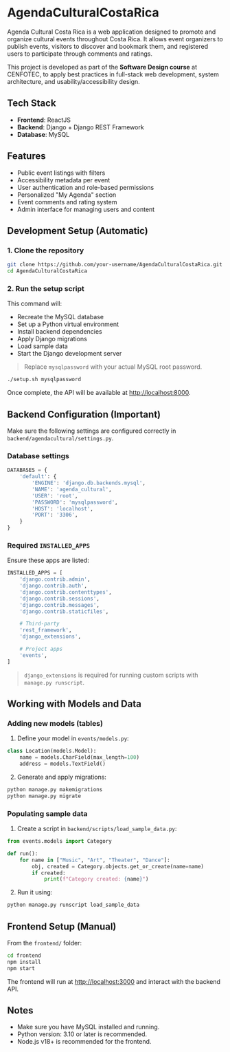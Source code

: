 # AgendaCulturalCostaRica

Agenda Cultural Costa Rica is a web application designed to promote and organize cultural events throughout Costa Rica. It allows event organizers to publish events, visitors to discover and bookmark them, and registered users to participate through comments and ratings.

This project is developed as part of the **Software Design course** at CENFOTEC, to apply best practices in full-stack web development, system architecture, and usability/accessibility design.

## Tech Stack
- **Frontend**: ReactJS
- **Backend**: Django + Django REST Framework
- **Database**: MySQL

## Features
- Public event listings with filters
- Accessibility metadata per event
- User authentication and role-based permissions
- Personalized "My Agenda" section
- Event comments and rating system
- Admin interface for managing users and content

## Development Setup (Automatic)

### 1. Clone the repository
```bash
git clone https://github.com/your-username/AgendaCulturalCostaRica.git
cd AgendaCulturalCostaRica
````

### 2. Run the setup script

This command will:

* Recreate the MySQL database
* Set up a Python virtual environment
* Install backend dependencies
* Apply Django migrations
* Load sample data
* Start the Django development server

> Replace `mysqlpassword` with your actual MySQL root password.

```bash
./setup.sh mysqlpassword
```

Once complete, the API will be available at [http://localhost:8000](http://localhost:8000).

## Backend Configuration (Important)

Make sure the following settings are configured correctly in `backend/agendacultural/settings.py`.

### Database settings

```python
DATABASES = {
    'default': {
        'ENGINE': 'django.db.backends.mysql',
        'NAME': 'agenda_cultural',
        'USER': 'root',
        'PASSWORD': 'mysqlpassword',
        'HOST': 'localhost',
        'PORT': '3306',
    }
}
```

### Required `INSTALLED_APPS`

Ensure these apps are listed:

```python
INSTALLED_APPS = [
    'django.contrib.admin',
    'django.contrib.auth',
    'django.contrib.contenttypes',
    'django.contrib.sessions',
    'django.contrib.messages',
    'django.contrib.staticfiles',

    # Third-party
    'rest_framework',
    'django_extensions',

    # Project apps
    'events',
]
```

> `django_extensions` is required for running custom scripts with `manage.py runscript`.

## Working with Models and Data

### Adding new models (tables)

1. Define your model in `events/models.py`:

```python
class Location(models.Model):
    name = models.CharField(max_length=100)
    address = models.TextField()
```

2. Generate and apply migrations:

```bash
python manage.py makemigrations
python manage.py migrate
```

### Populating sample data

1. Create a script in `backend/scripts/load_sample_data.py`:

```python
from events.models import Category

def run():
    for name in ["Music", "Art", "Theater", "Dance"]:
        obj, created = Category.objects.get_or_create(name=name)
        if created:
            print(f"Category created: {name}")
```

2. Run it using:

```bash
python manage.py runscript load_sample_data
```

## Frontend Setup (Manual)

From the `frontend/` folder:

```bash
cd frontend
npm install
npm start
```

The frontend will run at [http://localhost:3000](http://localhost:3000) and interact with the backend API.

## Notes

* Make sure you have MySQL installed and running.
* Python version: 3.10 or later is recommended.
* Node.js v18+ is recommended for the frontend.

